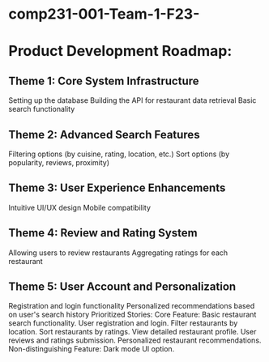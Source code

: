 ﻿# comp231-001-Team-1-F23-
 
# Product Development Roadmap:
## Theme 1: Core System Infrastructure
Setting up the database
Building the API for restaurant data retrieval
Basic search functionality

## Theme 2: Advanced Search Features
Filtering options (by cuisine, rating, location, etc.)
Sort options (by popularity, reviews, proximity)

## Theme 3: User Experience Enhancements
Intuitive UI/UX design
Mobile compatibility

## Theme 4: Review and Rating System
Allowing users to review restaurants
Aggregating ratings for each restaurant

## Theme 5: User Account and Personalization
Registration and login functionality
Personalized recommendations based on user's search history
Prioritized Stories:
Core Feature: Basic restaurant search functionality.
User registration and login.
Filter restaurants by location.
Sort restaurants by ratings.
View detailed restaurant profile.
User reviews and ratings submission.
Personalized restaurant recommendations.
Non-distinguishing Feature: Dark mode UI option.
